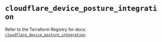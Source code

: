 # `cloudflare_device_posture_integration`

Refer to the Terraform Registry for docs: [`cloudflare_device_posture_integration`](https://registry.terraform.io/providers/cloudflare/cloudflare/4.26.0/docs/resources/device_posture_integration).

